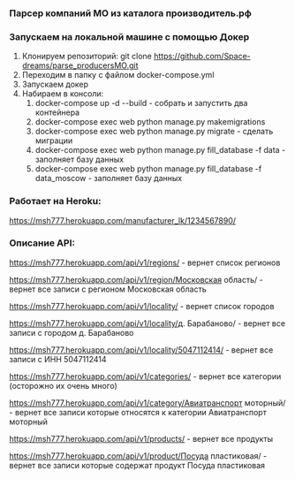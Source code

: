 ### Парсер компаний МО из каталога производитель.рф



### Запускаем на локальной машине с помощью Докер
1. Клонируем репозиторий: git clone https://github.com/Space-dreams/parse_producersMO.git
2. Переходим в папку с файлом docker-compose.yml
3. Запускаем докер
4. Набираем в консоли:
   1. docker-compose up -d --build  - собрать и запустить два контейнера
   2. docker-compose exec web python manage.py makemigrations
   3. docker-compose exec web python manage.py migrate   - сделать миграции
   4. docker-compose exec web python manage.py fill_database -f data  - заполняет базу данных
   5. docker-compose exec web python manage.py fill_database -f data_moscow  - заполняет базу данных

    

### Работает на Heroku:
https://msh777.herokuapp.com/manufacturer_lk/1234567890/



### Описание API:
https://msh777.herokuapp.com/api/v1/regions/ - вернет список регионов

https://msh777.herokuapp.com/api/v1/region/Московская область/ - вернет все записи с регионом Московская область 


https://msh777.herokuapp.com/api/v1/locality/ - вернет список городов

https://msh777.herokuapp.com/api/v1/locality/д. Барабаново/ - вернет все записи с городом д. Барабаново 


https://msh777.herokuapp.com/api/v1/locality/5047112414/ - вернет все записи с ИНН 5047112414


https://msh777.herokuapp.com/api/v1/categories/ - вернет все категории (осторожно их очень много)

https://msh777.herokuapp.com/api/v1/category/Авиатранспорт моторный/ - вернет все записи которые относятся к категории Авиатранспорт моторный


https://msh777.herokuapp.com/api/v1/products/ - вернет все продукты

https://msh777.herokuapp.com/api/v1/product/Посуда пластиковая/ - вернет все записи которые содержат продукт Посуда пластиковая


